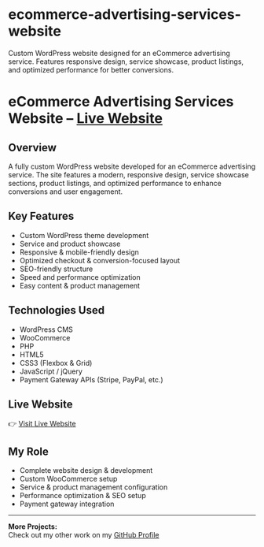 # ecommerce-advertising-services-website
Custom WordPress website designed for an eCommerce advertising service. Features responsive design, service showcase, product listings, and optimized performance for better conversions.
# eCommerce Advertising Services Website – [Live Website](https://marketgraphicstx.com/)

## Overview
A fully custom WordPress website developed for an eCommerce advertising service. The site features a modern, responsive design, service showcase sections, product listings, and optimized performance to enhance conversions and user engagement.

## Key Features
- Custom WordPress theme development
- Service and product showcase
- Responsive & mobile-friendly design
- Optimized checkout & conversion-focused layout
- SEO-friendly structure
- Speed and performance optimization
- Easy content & product management

## Technologies Used
- WordPress CMS
- WooCommerce
- PHP
- HTML5
- CSS3 (Flexbox & Grid)
- JavaScript / jQuery
- Payment Gateway APIs (Stripe, PayPal, etc.)

## Live Website
👉 [Visit Live Website](https://marketgraphicstx.com/)

## My Role
- Complete website design & development
- Custom WooCommerce setup
- Service & product management configuration
- Performance optimization & SEO setup
- Payment gateway integration

---

**More Projects:**  
Check out my other work on my [GitHub Profile](https://github.com/UmerDev695)
